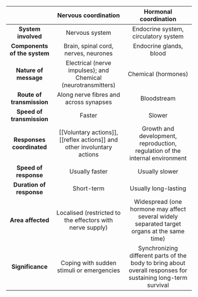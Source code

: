 | | Nervous coordination | Hormonal coordination |
| :--: | :--: | :--: |
| **System involved** | Nervous system | Endocrine system, circulatory system |
| **Components of the system** | Brain, spinal cord, nerves, neurones | Endocrine glands, blood |
| **Nature of message** | Electrical (nerve impulses); and<br>Chemical (neurotransmitters) | Chemical (hormones) |
| **Route of transmission** | Along nerve fibres and across synapses | Bloodstream |
| **Speed of transmission** | Faster | Slower |
| **Responses coordinated** | [[Voluntary actions]], [[reflex actions]] and other involuntary actions | Growth and development, reproduction, regulation of the internal environment |
| **Speed of response** | Usually faster | Usually slower |
| **Duration of response** | Short-term | Usually long-lasting |
| **Area affected** | Localised (restricted to the effectors with nerve supply) | Widespread (one hormone may affect several widely separated target organs at the same time) |
| **Significance** | Coping with sudden stimuli or emergencies | Synchronizing different parts of the body to bring about overall responses for sustaining long-term survival |
